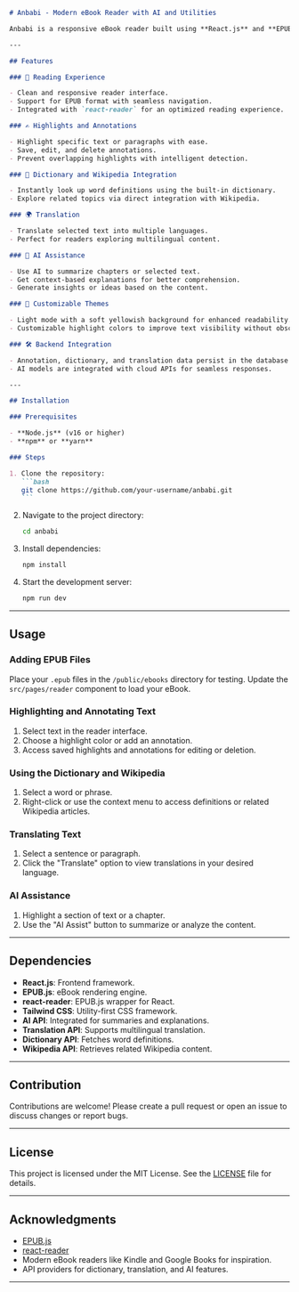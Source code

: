 ````markdown
# Anbabi - Modern eBook Reader with AI and Utilities

Anbabi is a responsive eBook reader built using **React.js** and **EPUB.js**, offering state-of-the-art features like annotations, AI assistance, translation, dictionary, and Wikipedia integration. This project elevates the reading experience with modern tools and a user-friendly interface.

---

## Features

### 📖 Reading Experience

- Clean and responsive reader interface.
- Support for EPUB format with seamless navigation.
- Integrated with `react-reader` for an optimized reading experience.

### ✍️ Highlights and Annotations

- Highlight specific text or paragraphs with ease.
- Save, edit, and delete annotations.
- Prevent overlapping highlights with intelligent detection.

### 📘 Dictionary and Wikipedia Integration

- Instantly look up word definitions using the built-in dictionary.
- Explore related topics via direct integration with Wikipedia.

### 🌍 Translation

- Translate selected text into multiple languages.
- Perfect for readers exploring multilingual content.

### 🤖 AI Assistance

- Use AI to summarize chapters or selected text.
- Get context-based explanations for better comprehension.
- Generate insights or ideas based on the content.

### 🎨 Customizable Themes

- Light mode with a soft yellowish background for enhanced readability.
- Customizable highlight colors to improve text visibility without obscuring content.

### 🛠 Backend Integration

- Annotation, dictionary, and translation data persist in the database via backend APIs.
- AI models are integrated with cloud APIs for seamless responses.

---

## Installation

### Prerequisites

- **Node.js** (v16 or higher)
- **npm** or **yarn**

### Steps

1. Clone the repository:
   ```bash
   git clone https://github.com/your-username/anbabi.git
   ```
````

2. Navigate to the project directory:
   ```bash
   cd anbabi
   ```
3. Install dependencies:
   ```bash
   npm install
   ```
4. Start the development server:
   ```bash
   npm run dev
   ```

---

## Usage

### Adding EPUB Files

Place your `.epub` files in the `/public/ebooks` directory for testing. Update the `src/pages/reader` component to load your eBook.

### Highlighting and Annotating Text

1. Select text in the reader interface.
2. Choose a highlight color or add an annotation.
3. Access saved highlights and annotations for editing or deletion.

### Using the Dictionary and Wikipedia

1. Select a word or phrase.
2. Right-click or use the context menu to access definitions or related Wikipedia articles.

### Translating Text

1. Select a sentence or paragraph.
2. Click the "Translate" option to view translations in your desired language.

### AI Assistance

1. Highlight a section of text or a chapter.
2. Use the "AI Assist" button to summarize or analyze the content.

---

## Dependencies

- **React.js**: Frontend framework.
- **EPUB.js**: eBook rendering engine.
- **react-reader**: EPUB.js wrapper for React.
- **Tailwind CSS**: Utility-first CSS framework.
- **AI API**: Integrated for summaries and explanations.
- **Translation API**: Supports multilingual translation.
- **Dictionary API**: Fetches word definitions.
- **Wikipedia API**: Retrieves related Wikipedia content.

---

## Contribution

Contributions are welcome! Please create a pull request or open an issue to discuss changes or report bugs.

---

## License

This project is licensed under the MIT License. See the [LICENSE](LICENSE) file for details.

---

## Acknowledgments

- [EPUB.js](https://github.com/futurepress/epub.js)
- [react-reader](https://github.com/gerhardsletten/react-reader)
- Modern eBook readers like Kindle and Google Books for inspiration.
- API providers for dictionary, translation, and AI features.

---
